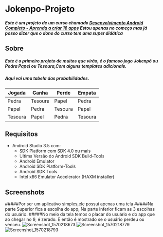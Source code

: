 # Jokenpo-Projeto
##### Este é um projeto de um curso chamado [Desenvolvimento Android Completo - Aprenda a criar 18 apps](https://www.udemy.com/course/curso-de-desenvolvimento-android-oreo/) **Estou apenas no começo mas já posso dizer que o dono do curso tem uma super didática**

## Sobre
##### Este é o primeiro projeto de muitos que virão, é o famoso jogo Jokenpô ou Pedra Papel ou Tesoura,Com alguns templates adicionais.
##### Aqui vai uma tabela das probabilidades.

| Jogada | Ganha | Perde | Empata|
|--------|-------|-------|-------| 
| Pedra  |Tesoura| Papel | Pedra |
| Papel  |Pedra  |Tesoura| Papel |
| Tesoura|Papel  | Pedra |Tesoura|


## Requisitos
* Android Studio 3.5 com:
    * SDK Platform com SDK 4.0 ou mais
    * Ultima Versão do Android SDK Build-Tools
    * Android Emulator 
    * Android SDK Platform-Tools
    * Android SDK Tools
    * Intel x86 Emulator Accelerator (HAXM installer) 

## Screenshots
#####Por ser um aplicativo simples,ele possui apenas uma tela
#####Na parte Superior fica a escolha do app, Na parte inferior ficam as 3 escolhas do usuário.
#####No meio da tela temos o placar do usuário e do app que ao chegar no 9, é zerado. E então é mostrado se o usuário perdeu ou venceu. 
![Screenshot_1570218673](https://user-images.githubusercontent.com/49169678/66236328-9c33d100-e6c8-11e9-8d86-adcf6d6ffaa3.png)
![Screenshot_1570218779](https://user-images.githubusercontent.com/49169678/66236329-9c33d100-e6c8-11e9-85ef-08d7a73bab93.png)
![Screenshot_1570218793](https://user-images.githubusercontent.com/49169678/66236330-9c33d100-e6c8-11e9-9e40-d17116118c55.png)
